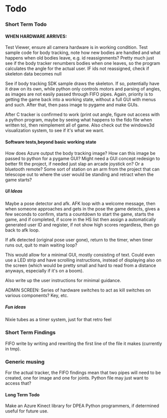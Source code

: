 # Todo #

### Short Term Todo ###

#### WHEN HARDWARE ARRIVES: ####
Test Viewer, ensure all camera hardware is in working condition.
Test sample code for body tracking, note how new bodies are handled and what happens when old bodies leave, e.g. id reassignments?
Pretty much just see if the body tracker renumbers bodies when one leaves, so the program calculates the angle for the actual user. IF ids not reassigned, check if skeleton data becomes null

See if body tracking SDK sample draws the skeleton. If so, potentially have it draw on its own, while python only controls motors and parsing of angles, as images are not easily passed through FIFO pipes. Again, priority is to getting the game back into a working state, without a full GUI with menus and such. After that, then pass image to pygame and make GUIs.

After C tracker is confirmed to work (print out angle, figure out access with a python program, maybe by seeing what happens to the fido file when written to), then reimplement all of game. Also check out the windows3d visualization system, to see if it's what we want.

#### Software tests,beyond basic working state ####
How does Azure output the body tracking image? How can this image be passed to python for a pygame GUI?
Might need a GUI concept redesign to better fit the project, if needed just slap an arcade joystick on? Or a bluetooth remote? Some sort of station on an arm from the project that can telescope out to where the user would be standing and retract when the game starts?

##### UI Ideas #####
Maybe a pose detector and afk. AFK loop with a welcome message, then when someone approaches and gets in the pose the game detects, gives a few seconds to confirm, starts a countdown to start the game, starts the game, and if completed, if score in the HS list then assign a automatically generated user ID and register, if not show high scores regardless, then go back to afk loop.

If afk detected (original pose user gone), return to the timer, when timer runs out, quit to main waiting loop?

This would allow for a minimal GUI, mostly consisting of text. Could even use a LED strip and have scrolling instructions, instead of displaying also on the screen (which would be pretty small and hard to read from a distance anyways, especially if it's on a boom).

Also write up the user instructions for minimal guidance.

ADMIN SCREEN: Series of hardware switches to act as kill switches on various components?  Key, etc.

##### Fun ideas #####
Nixie tubes as a timer system, just for that retro feel


### Short Term Findings ###
FIFO write by writing and rewriting the first line of the file it makes (currently in tmp).


### Generic musing ###
For the actual tracker, the FIFO findings mean that two pipes will need to be created, one for image and one for joints. Python file may just want to access that?


#### Long Term Todo ####
Make an Azure Kinect library for DPEA Python programmers, if determined useful for future use.

